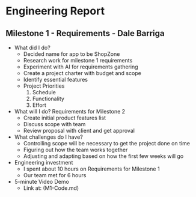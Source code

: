 # Engineering Report

## Milestone 1 - Requirements - Dale Barriga

- What did I do?
  - Decided name for app to be ShopZone
  - Research work for milestone 1 requirements
  - Experiment with AI for requirements gathering
  - Create a project charter with budget and scope
  - Identify essential features
  - Project Priorities
    1. Schedule
    2. Functionality
    3. Effort
- What will I do? Requirements for Milestone 2
  - Create initial product features list
  - Discuss scope with team
  - Review proposal with client and get approval
- What challenges do I have?
  - Controlling scope will be necessary to get the project done on time
  - Figuring out how the team works together
  - Adjusting and adapting based on how the first few weeks will go
- Engineering investment
  - I spent about 10 hours on Requirements for Milestone 1
  - Our team met for 6 hours
- 5-minute Video Demo
  - Link at: (M1-Code.md)
